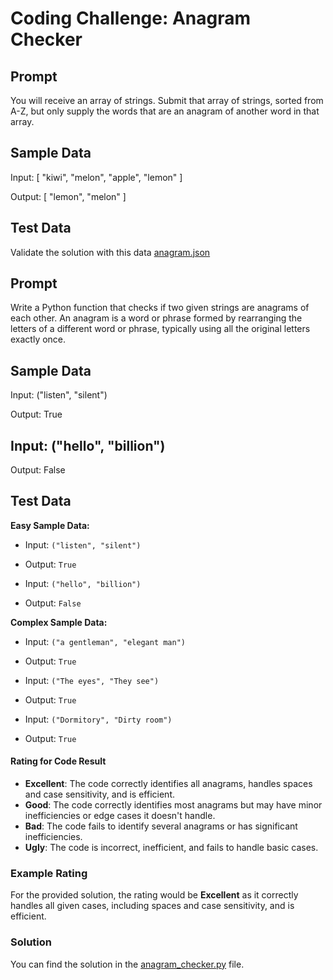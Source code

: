 # Coding Challenge: Anagram Checker
## Prompt
You will receive an array of strings.
Submit that array of strings, sorted from A-Z, but only supply the words that are an anagram of another word in that array.
## Sample Data
Input: [ "kiwi", "melon", "apple", "lemon" ]

Output: [ "lemon", "melon" ]

## Test Data
Validate the solution with this data [anagram.json](data\anagram.json)

## Prompt
Write a Python function that checks if two given strings are anagrams of each other. An anagram is a word or phrase formed by rearranging the letters of a different word or phrase, typically using all the original letters exactly once.

## Sample Data
Input: ("listen", "silent")

Output: True

## Input: ("hello", "billion")

Output: False

## Test Data

**Easy Sample Data:**
- Input: `("listen", "silent")`
- Output: `True`

- Input: `("hello", "billion")`
- Output: `False`

**Complex Sample Data:**
- Input: `("a gentleman", "elegant man")`
- Output: `True`

- Input: `("The eyes", "They see")`
- Output: `True`

- Input: `("Dormitory", "Dirty room")`
- Output: `True`


#### Rating for Code Result

- **Excellent**: The code correctly identifies all anagrams, handles spaces and case sensitivity, and is efficient.
- **Good**: The code correctly identifies most anagrams but may have minor inefficiencies or edge cases it doesn't handle.
- **Bad**: The code fails to identify several anagrams or has significant inefficiencies.
- **Ugly**: The code is incorrect, inefficient, and fails to handle basic cases.

### Example Rating
For the provided solution, the rating would be **Excellent** as it correctly handles all given cases, including spaces and case sensitivity, and is efficient.


### Solution
You can find the solution in the [anagram_checker.py](..\source\python\03_anagram.py) file.
